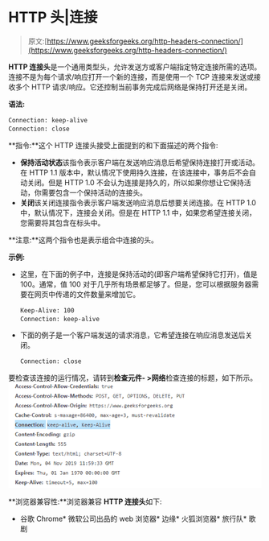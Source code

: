 # HTTP 头|连接

> 原文:[https://www.geeksforgeeks.org/http-headers-connection/](https://www.geeksforgeeks.org/http-headers-connection/)

**HTTP 连接头**是一个通用类型头，允许发送方或客户端指定特定连接所需的选项。连接不是为每个请求/响应打开一个新的连接，而是使用一个 TCP 连接来发送或接收多个 HTTP 请求/响应。它还控制当前事务完成后网络是保持打开还是关闭。

**语法:**

```html
Connection: keep-alive
Connection: close
```

**指令:**这个 HTTP 连接头接受上面提到的和下面描述的两个指令:

*   **保持活动状态**该指令表示客户端在发送响应消息后希望保持连接打开或活动。在 HTTP 1.1 版本中，默认情况下使用持久连接，在该连接中，事务后不会自动关闭。但是 HTTP 1.0 不会认为连接是持久的，所以如果你想让它保持活动，你需要包含一个保持活动的连接头。
*   **关闭**该关闭连接指令表示客户端发送响应消息后想要关闭连接。在 HTTP 1.0 中，默认情况下，连接会关闭。但是在 HTTP 1.1 中，如果您希望连接关闭，您需要将其包含在标头中。

**注意:**这两个指令也是表示组合中连接的头。

**示例:**

*   这里，在下面的例子中，连接是保持活动的(即客户端希望保持它打开)，值是 100。通常，值 100 对于几乎所有场景都足够了。但是，您可以根据服务器需要在网页中传递的文件数量来增加它。

    ```html
    Keep-Alive: 100
    Connection: keep-alive
    ```

*   下面的例子是一个客户端发送的请求消息，它希望连接在响应消息发送后关闭。

    ```html
    Connection: close
    ```

要检查该连接的运行情况，请转到**检查元件- >网络**检查连接的标题，如下所示。
[![](img/3dfbef4249468fa8e0a017231a18556e.png)](https://media.geeksforgeeks.org/wp-content/uploads/20191104173958/connection1.png)

**浏览器兼容性:**浏览器兼容 **HTTP 连接头**如下:

*   谷歌 Chrome*   微软公司出品的 web 浏览器*   边缘*   火狐浏览器*   旅行队*   歌剧